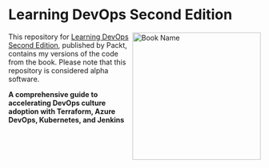 # Learning DevOps Second Edition

<a href="https://www.packtpub.com/product/learning-devops-second-edition/9781801818964"><img src="https://images-na.ssl-images-amazon.com/images/I/31-t9tz9vLL._SX404_BO1,204,203,200_.jpg" alt="Book Name" height="256px" align="right"></a>

This repository for [Learning DevOps Second Edition](https://www.packtpub.com/product/learning-devops-second-edition/9781801818964), published by Packt, contains my versions of the code from the book. Please note that this repository is considered alpha software.  

**A comprehensive guide to accelerating DevOps culture adoption with Terraform, Azure DevOps, Kubernetes, and Jenkins**
